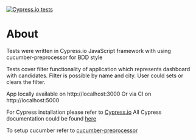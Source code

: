 [![Cypress.io tests](https://img.shields.io/badge/cypress.io-tests-green.svg?style=flat-square)](https://cypress.io)

# About
Tests were written in Cypress.io JavaScript framework with using cucumber-preprocessor for BDD style

Tests cover filter functionality of application which represents dashboard with candidates. Filter is possible by name and city. User could sets or clears the filter.

App locally available on http://localhost:3000
Or via CI on http://localhost:5000

For Cypress installation please refer to [Cypress.io](https://www.cypress.io/)
All Cypress documentation could be found [here](https://docs.cypress.io/)

To setup cucumber refer to [cucumber-preprocessor](https://github.com/TheBrainFamily/cypress-cucumber-preprocessor)
